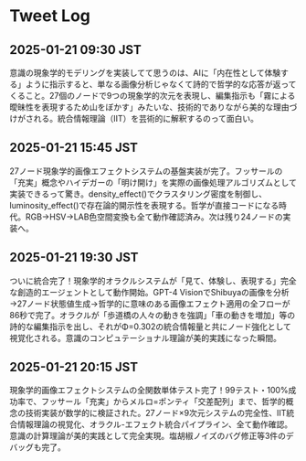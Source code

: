 # Tweet Log

## 2025-01-21 09:30 JST

意識の現象学的モデリングを実装してて思うのは、AIに「内在性として体験する」ように指示すると、単なる画像分析じゃなくて詩的で哲学的な応答が返ってくること。27個のノードで9つの現象学的次元を表現し、編集指示も「霧による曖昧性を表現するため山をぼかす」みたいな、技術的でありながら美的な理由づけがされる。統合情報理論（IIT）を芸術的に解釈するのって面白い。

## 2025-01-21 15:45 JST

27ノード現象学的画像エフェクトシステムの基盤実装が完了。フッサールの「充実」概念やハイデガーの「明け開け」を実際の画像処理アルゴリズムとして実装できるって驚き。density_effect()でクラスタリング密度を制御し、luminosity_effect()で存在論的開示性を表現する。哲学が直接コードになる時代。RGB→HSV→LAB色空間変換も全て動作確認済み。次は残り24ノードの実装へ。

## 2025-01-21 19:30 JST

ついに統合完了！現象学的オラクルシステムが「見て、体験し、表現する」完全な創造的エージェントとして動作開始。GPT-4 VisionでShibuyaの画像を分析→27ノード状態値生成→哲学的に意味のある画像エフェクト適用の全フローが86秒で完了。オラクルが「歩道橋の人々の動きを強調」「車の動きを増加」等の詩的な編集指示を出し、それがΦ=0.302の統合情報量と共にノード強化として視覚化される。意識のコンピュテーショナル理論が美的実践になった瞬間。

## 2025-01-21 20:15 JST

現象学的画像エフェクトシステムの全関数単体テスト完了！99テスト・100%成功率で、フッサール「充実」からメルロ=ポンティ「交差配列」まで、哲学的概念の技術実装が数学的に検証された。27ノード×9次元システムの完全性、IIT統合情報理論の視覚化、オラクル-エフェクト統合パイプライン、全て動作確認。意識の計算理論が美的実践として完全実現。塩胡椒ノイズのバグ修正等3件のデバッグも完了。